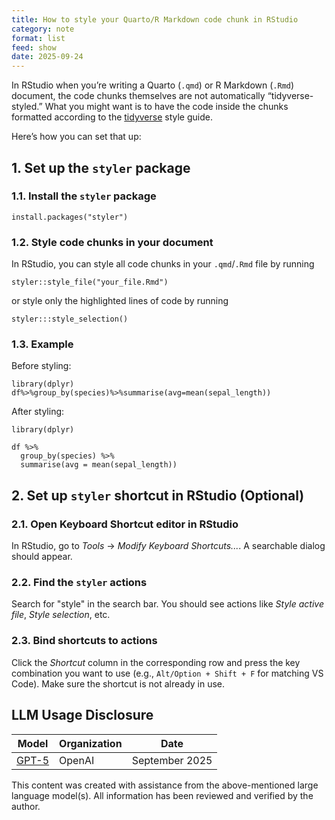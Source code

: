 ```yaml
---
title: How to style your Quarto/R Markdown code chunk in RStudio
category: note
format: list
feed: show
date: 2025-09-24
---
```


In RStudio when you’re writing a Quarto (`.qmd`) or R Markdown (`.Rmd`) document, the code chunks themselves are not automatically “tidyverse-styled.” What you might want is to have the code inside the chunks formatted according to the [tidyverse](https://style.tidyverse.org/) style guide.

Here’s how you can set that up:

## 1. Set up the `styler` package

### 1.1. Install the `styler` package

```{r}
install.packages("styler")
```

### 1.2. Style code chunks in your document

In RStudio, you can style all code chunks in your `.qmd`/`.Rmd` file by running

```{r}
styler::style_file("your_file.Rmd")
```

or style only the highlighted lines of code by running

```{r}
styler:::style_selection()
```

### 1.3. Example

Before styling:

```{r}
library(dplyr)
df%>%group_by(species)%>%summarise(avg=mean(sepal_length))
```

After styling:

```{r}
library(dplyr)

df %>%
  group_by(species) %>%
  summarise(avg = mean(sepal_length))
```

## 2. Set up `styler` shortcut in RStudio (Optional)

### 2.1. Open Keyboard Shortcut editor in RStudio

In RStudio, go to *Tools* -> *Modify Keyboard Shortcuts...*. A searchable dialog should appear.

### 2.2. Find the `styler` actions

Search for "style" in the search bar. You should see actions like *Style active file*, *Style selection*, etc.

### 2.3. Bind shortcuts to actions

Click the *Shortcut* column in the corresponding row and press the key combination you want to use (e.g., `Alt/Option + Shift + F` for matching VS Code). Make sure the shortcut is not already in use.

## LLM Usage Disclosure

| **Model** | **Organization** | **Date** |
|-----------|------------------|----------|
| [GPT-5](https://openai.com/gpt-5/) | OpenAI | September 2025|

This content was created with assistance from the above-mentioned large language model(s). All information has been reviewed and verified by the author.
